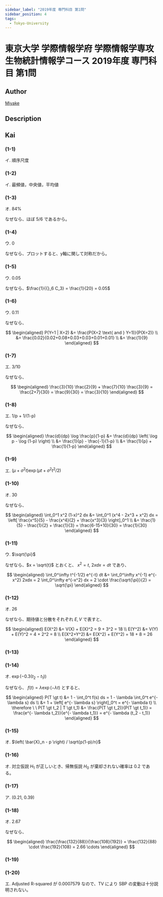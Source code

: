 ```yaml
---
sidebar_label: "2019年度 専門科目 第1問"
sidebar_position: 4
tags:
  - Tokyo-University
---
```

# 東京大学 学際情報学府 学際情報学専攻 生物統計情報学コース 2019年度 専門科目 第1問

## **Author**
[Miyake](https://miyake.github.io/exams/index.html)

## **Description**

## **Kai**
### (1-1)
イ. 順序尺度

### (1-2)
イ. 最頻値，中央値，平均値

### (1-3)
オ. 84%

なぜなら、ほぼ 5/6 であるから。

### (1-4)
ウ. 0

なぜなら、プロットすると、y軸に関して対称だから。

### (1-5)
ウ. 0.05

なぜなら、$\frac{1}{{}_6 C_3} = \frac{1}{20} = 0.05$

### (1-6)
ウ. 0.11

なぜなら、

$$
\begin{aligned}
P(Y=1 | X=2)
&= \frac{P(X=2 \text{ and } Y=1)}{P(X=2)}
\\
&= \frac{0.02}{0.02+0.08+0.03+0.03+0.01+0.01}
\\
&= \frac{1}{9}
\end{aligned}
$$

### (1-7)
エ. 3/10

なぜなら、

$$
\begin{aligned}
\frac{3}{10} \frac{2}{9} + \frac{7}{10} \frac{3}{9} 
= \frac{2+7}{30}
= \frac{9}{30}
= \frac{3}{10}
\end{aligned}
$$

### (1-8)
エ. 1/p + 1/(1-p)

なぜなら、

$$
\begin{aligned}
\frac{d}{dp} \log \frac{p}{1-p}
&= \frac{d}{dp} \left( \log p - \log (1-p) \right)
\\
&= \frac{1}{p} - \frac{-1}{1-p}
\\
&= \frac{1}{p} + \frac{1}{1-p}
\end{aligned}
$$

### (1-9)
エ. $(\mu + \sigma^2 t ) \exp \left( \mu t + \sigma^2 t^2 / 2 \right)$

### (1-10)
オ. 30

なぜなら、

$$
\begin{aligned}
\int_0^1 x^2 (1-x)^2 dx
&= \int_0^1 (x^4 - 2x^3 + x^2) dx
= \left[ \frac{x^5}{5} - \frac{x^4}{2} + \frac{x^3}{3} \right]_0^1
\\
&= \frac{1}{5} - \frac{1}{2} + \frac{1}{3}
= \frac{6-15+10}{30}
= \frac{1}{30}
\end{aligned}
$$

### (1-11)
ウ. $\sqrt{\pi}$

なぜなら、$x = \sqrt{t}$ とおくと、
$x^2 = t, \ 2xdx=dt$ であり、

$$
\begin{aligned}
\int_0^\infty t^{-1/2} e^{-t} dt
&= \int_0^\infty x^{-1} e^{-x^2} 2xdx
= 2 \int_0^\infty e^{-x^2} dx
= 2 \cdot \frac{\sqrt{\pi}}{2}
= \sqrt{\pi}
\end{aligned}
$$

### (1-12)
オ. 26

なぜなら、期待値と分散をそれぞれ $E, V$ で表すと、

$$
\begin{aligned}
E(X^2) &= V(X) + E(X)^2 = 9 + 3^2 = 18
\\
E(Y^2) &= V(Y) + E(Y)^2 = 4 + 2^2 = 8
\\
E(X^2+Y^2) &= E(X^2) + E(Y^2) = 18 + 8 = 26
\end{aligned}
$$

### (1-13)

### (1-14)
オ. $\exp (-0.3(t_2-t_1))$

なぜなら、 $f(t) = \lambda \exp(- \lambda t)$ とすると、

$$
\begin{aligned}
P(T \gt t)
&= 1 - \int_0^t f(s) ds
= 1 - \lambda \int_0^t e^{- \lambda s} ds
\\
&= 1 + \left[ e^{- \lambda s} \right]_0^t
= e^{- \lambda t}
\\
\therefore \ \ 
P(T \gt t_2 | T \gt t_1)
&= \frac{P(T \gt t_2)}{P(T \gt t_1)}
= \frac{e^{- \lambda t_2}}{e^{- \lambda t_1}}
= e^{- \lambda (t_2 - t_1)}
\end{aligned}
$$

### (1-15)
オ. $\left( \bar{X}_n - p \right) / \sqrt{p(1-p)/n}$

### (1-16)
オ. 対立仮説 $H_1$ が正しいとき、帰無仮説 $H_0$ が棄却されない確率は $0.2$ である。

### (1-17)
ア. (0.21, 0.39)

### (1-18)
オ. 2.67

なぜなら、

$$
\begin{aligned}
\frac{\frac{132}{88}}{\frac{108}{192}}
= \frac{132}{88} \cdot \frac{192}{108}
= 2.66 \cdots
\end{aligned}
$$

### (1-19)

### (1-20)
エ. Adjusted R-squared が 0.0007579 なので、TV により SBP の変動は十分説明されない。